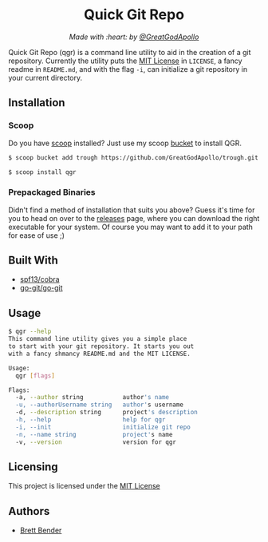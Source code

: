 <h1 align="center">Quick Git Repo</h1>
<p align="center"><i>Made with :heart: by <a href="https://github.com/GreatGodApollo">@GreatGodApollo</a></i></p>

Quick Git Repo (qgr) is a command line utility to aid in the creation of a git repository.
Currently the utility puts the [MIT License](https://choosealicense.com/licenses/mit/)
in `LICENSE`, a fancy readme in `README.md`, and with the flag `-i`, can initialize a
git repository in your current directory.

## Installation

### Scoop
Do you have [scoop](https://github.com/lukesampson/scoop) installed? 
Just use my scoop [bucket](https://github.com/GreatGodApollo/trough) to install QGR.
```bash
$ scoop bucket add trough https://github.com/GreatGodApollo/trough.git

$ scoop install qgr
```

### Prepackaged Binaries
Didn't find a method of installation that suits you above? Guess it's time for you to head
on over to the [releases](https://github.com/GreatGodApollo/qgr/releases) page, where you can download the right executable for your system.
Of course you may want to add it to your path for ease of use ;)


## Built With
- [spf13/cobra](https://github.com/spf13/cobra)
- [go-git/go-git](https://github.com/go-git/go-git)

## Usage

```bash
$ qgr --help
This command line utility gives you a simple place
to start with your git repository. It starts you out
with a fancy shmancy README.md and the MIT LICENSE.

Usage:
  qgr [flags]

Flags:
  -a, --author string           author's name
  -u, --authorUsername string   author's username
  -d, --description string      project's description
  -h, --help                    help for qgr
  -i, --init                    initialize git repo
  -n, --name string             project's name
  -v, --version                 version for qgr
```

## Licensing

This project is licensed under the [MIT License](https://choosealicense.com/licenses/mit/)

## Authors

* [Brett Bender](https://github.com/GreatGodApollo)
